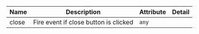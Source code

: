 | Name       | Description                   | Attribute        | Detail |
|------------|-------------------------------|------------------|--------|
|close| Fire event if close button is clicked | `any`
